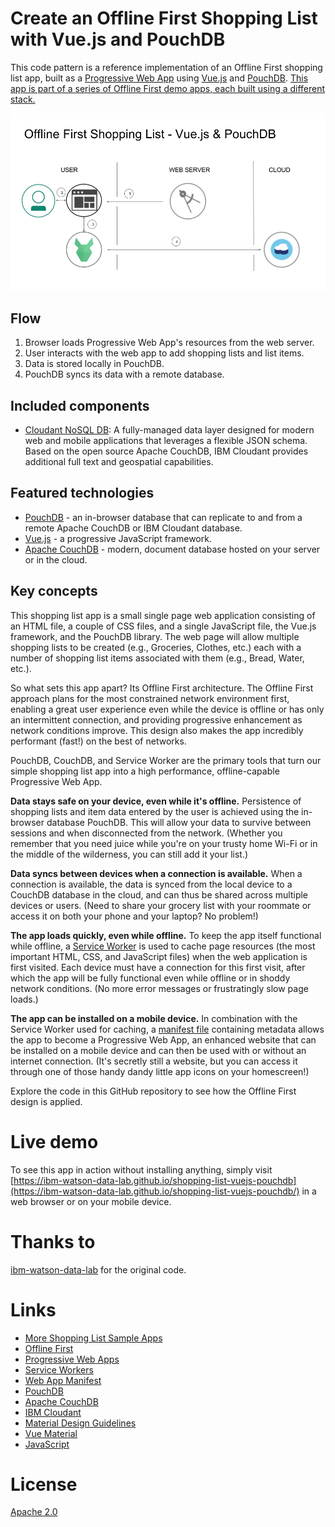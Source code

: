 # Create an Offline First Shopping List with Vue.js and PouchDB

This code pattern is a reference implementation of an Offline First shopping list app, built as a [Progressive Web App](https://developers.google.com/web/progressive-web-apps/) using [Vue.js](https://vuejs.org/) and [PouchDB](https://pouchdb.com/). [This app is part of a series of Offline First demo apps, each built using a different stack.](https://github.com/ibm-watson-data-lab/shopping-list)

![Architecture](doc/source/images/architecture.png)

## Flow

1. Browser loads Progressive Web App's resources from the web server. 
2. User interacts with the web app to add shopping lists and list items. 
3. Data is stored locally in PouchDB.
4. PouchDB syncs its data with a remote database.


## Included components

* [Cloudant NoSQL DB](https://console.ng.bluemix.net/catalog/services/cloudant-nosql-db): A fully-managed data layer designed for modern web and mobile applications that leverages a flexible JSON schema. Based on the open source Apache CouchDB, IBM Cloudant provides additional full text and geospatial capabilities.

## Featured technologies

* [PouchDB](https://pouchdb.com/) - an in-browser database that can replicate to and from a remote Apache CouchDB or IBM Cloudant database.
* [Vue.js](https://vuejs.org/) - a progressive JavaScript framework.
* [Apache CouchDB](http://couchdb.apache.org/) - modern, document database hosted on your server or in the cloud.

## Key concepts

This shopping list app is a small single page web application consisting of an HTML file, a couple of CSS files, and a single JavaScript file, the Vue.js framework, and the PouchDB library. The web page will allow multiple shopping lists to be created (e.g., Groceries, Clothes, etc.) each with a number of shopping list items associated with them (e.g., Bread, Water, etc.).

So what sets this app apart? Its Offline First architecture. The Offline First approach plans for the most constrained network environment first, enabling a great user experience even while the device is offline or has only an intermittent connection, and providing progressive enhancement as network conditions improve. This design also makes the app incredibly performant (fast!) on the best of networks. 

PouchDB, CouchDB, and Service Worker are the primary tools that turn our simple shopping list app into a high performance, offline-capable Progressive Web App.

**Data stays safe on your device, even while it's offline.**
Persistence of shopping lists and item data entered by the user is achieved using the in-browser database PouchDB. This will allow your data to survive between sessions and when disconnected from the network. (Whether you remember that you need juice while you're on your trusty home Wi-Fi or in the middle of the wilderness, you can still add it your list.)

**Data syncs between devices when a connection is available.**
When a connection is available, the data is synced from the local device to a CouchDB database in the cloud, and can thus be shared across multiple devices or users. (Need to share your grocery list with your roommate or access it on both your phone and your laptop? No problem!)

**The app loads quickly, even while offline.**
To keep the app itself functional while offline, a [Service Worker](https://developer.mozilla.org/en-US/docs/Web/API/Service_Worker_API/Using_Service_Workers) is used to cache page resources (the most important HTML, CSS, and JavaScript files) when the web application is first visited. Each device must have a connection for this first visit, after which the app will be fully functional even while offline or in shoddy network conditions. (No more error messages or frustratingly slow page loads.)

**The app can be installed on a mobile device.**
In combination with the Service Worker used for caching, a [manifest file]((https://w3c.github.io/manifest/)) containing metadata allows the app to become a Progressive Web App, an enhanced website that can be installed on a mobile device and can then be used with or without an internet connection. (It's secretly still a website, but you can access it through one of those handy dandy little app icons on your homescreen!)

Explore the code in this GitHub repository to see how the Offline First design is applied.

# Live demo 

To see this app in action without installing anything, simply visit [https://ibm-watson-data-lab.github.io/shopping-list-vuejs-pouchdb](https://ibm-watson-data-lab.github.io/shopping-list-vuejs-pouchdb/) in a web browser or on your mobile device.


# Thanks to
[ibm-watson-data-lab](https://github.com/ibm-watson-data-lab/shopping-list-vuejs-pouchdb) for the original code.


# Links
* [More Shopping List Sample Apps](https://github.com/ibm-watson-data-lab/shopping-list)
* [Offline First](http://offlinefirst.org/)
* [Progressive Web Apps](https://developers.google.com/web/progressive-web-apps/)
* [Service Workers](https://developer.mozilla.org/en-US/docs/Web/API/Service_Worker_API/Using_Service_Workers)
* [Web App Manifest](https://w3c.github.io/manifest/)
* [PouchDB](https://pouchdb.com/)
* [Apache CouchDB](https://couchdb.apache.org/)
* [IBM Cloudant](https://www.ibm.com/cloud/cloudant)
* [Material Design Guidelines](https://material.io/guidelines/)
* [Vue Material](https://vuematerial.io/)
* [JavaScript](https://developer.mozilla.org/en-US/docs/Web/JavaScript)


# License
[Apache 2.0](LICENSE)
